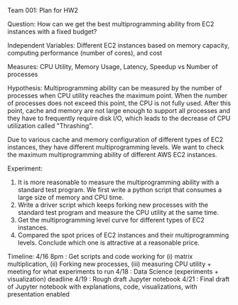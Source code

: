 Team 001: Plan for HW2

Question: How can we get the best multiprogramming ability from EC2 instances with a fixed budget? 

Independent Variables: Different EC2 instances based on memory capacity, computing performance (number of cores), and cost

Measures: CPU Utility, Memory Usage, Latency, Speedup vs Number of processes

Hypothesis: Multiprogramming ability can be measured by the number of processes when CPU utility reaches the maximum point. When the number of processes does not exceed this point, the CPU is not fully used. After this point, cache and memory are not large enough to support all processes and they have to frequently require disk I/O, which leads to the decrease of CPU utilization called "Thrashing". 

Due to various cache and memory configuration of different types of EC2 instances, they have different multiprogramming levels. We want to check the maximum multiprogramming ability of different AWS EC2 instances.

Experiment: 
1. It is more reasonable to measure the multiprogramming ability with a standard test program. We first write a python script that consumes a large size of memory and CPU time.
2. Write a driver script which keeps forking new processes with the standard test program and measure the CPU utility at the same time. 
3. Get the multiprogramming level curve for different types of EC2 instances. 
4. Compared the spot prices of EC2 instances and their multiprogramming levels. Conclude which one is attractive at a reasonable price. 

Timeline:
4/16 8pm : Get scripts and code working for (i) matrix multiplication, (ii) Forking new processes, (iii) measuring CPU utility + meeting for what experiments to run 
4/18 : Data Science (experiments + visualization) deadline 
4/19 : Rough draft Jupyter notebook
4/21 : Final draft of Jupyter notebook with explanations, code, visualizations, with presentation enabled
